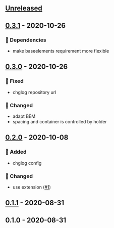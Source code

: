 <a name="unreleased"></a>
## [Unreleased]


<a name="0.3.1"></a>
## [0.3.1] - 2020-10-26
### 🧬 Dependencies
- make baseelements requirement more flexible


<a name="0.3.0"></a>
## [0.3.0] - 2020-10-26
### 🐞 Fixed
- chglog repository url

### 🔧 Changed
- adapt BEM
- spacing and container is controlled by holder


<a name="0.2.0"></a>
## [0.2.0] - 2020-10-08
### 🍰 Added
- chglog config

### 🔧 Changed
- use extension ([#1](https://github.com/syntro-opensource/silverstripe-elemental-bootstrap-gallerysection/issues/1))


<a name="0.1.1"></a>
## [0.1.1] - 2020-08-31

<a name="0.1.0"></a>
## 0.1.0 - 2020-08-31

[Unreleased]: https://github.com/syntro-opensource/silverstripe-elemental-bootstrap-gallerysection/compare/0.3.1...HEAD
[0.3.1]: https://github.com/syntro-opensource/silverstripe-elemental-bootstrap-gallerysection/compare/0.3.0...0.3.1
[0.3.0]: https://github.com/syntro-opensource/silverstripe-elemental-bootstrap-gallerysection/compare/0.2.0...0.3.0
[0.2.0]: https://github.com/syntro-opensource/silverstripe-elemental-bootstrap-gallerysection/compare/0.1.1...0.2.0
[0.1.1]: https://github.com/syntro-opensource/silverstripe-elemental-bootstrap-gallerysection/compare/0.1.0...0.1.1
